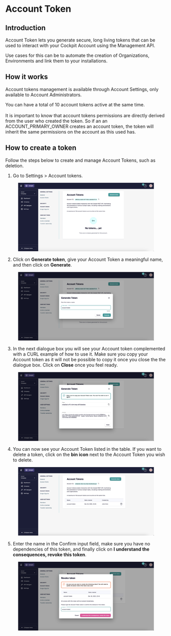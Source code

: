 # Account Token

## Introduction

Account Token lets you generate secure, long living tokens that can be used to interact with your Cockpit Account using the Management API.

Use cases for this can be to automate the creation of Organizations, Environments and link them to your installations.

## How it works

Account tokens management is available through Account Settings, only available to Account Administrators.

You can have a total of 10 account tokens active at the same time. \
\
It is important to know that account tokens permissions are directly derived from the user who created the token. So if an an ACCOUNT\_PRIMARY\_OWNER creates an account token, the token will inherit the same permissions on the account as this used has.

## How to create a token

Follow the steps below to create and manage Account Tokens, such as deletion.

1. Go to Settings > Account tokens.

<figure><img src="../.gitbook/assets/image.png" alt=""><figcaption></figcaption></figure>

2. Click on **Generate token**, give your Account Token a meaningful name, and then click on **Generate**.

<figure><img src="../.gitbook/assets/image (3).png" alt=""><figcaption></figcaption></figure>

3. In the next dialogue box you will see your Account token complemented with a CURL example of how to use it. Make sure you copy your Account token as it will not be possible to copy it once you close the the dialogue box. Click on **Close** once you feel ready.

<figure><img src="../.gitbook/assets/image (4).png" alt=""><figcaption></figcaption></figure>

4. You can now see your Account Token listed in the table. If you want to delete a token, click on the **bin icon** next to the Account Token you wish to delete.

<figure><img src="../.gitbook/assets/image (5).png" alt=""><figcaption></figcaption></figure>

5. Enter the name in the Confirm input field, make sure you have no dependencies of this token, and finally click on **I understand the consequences, revoke this token**.

<figure><img src="../.gitbook/assets/image (6).png" alt=""><figcaption></figcaption></figure>
